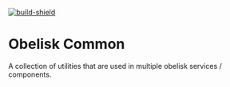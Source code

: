 [build]: https://github.com/BurrowStudios/Obelisk/actions/workflows/build-commons.yml
[build-shield]: https://img.shields.io/github/actions/workflow/status/BurrowStudios/Obelisk/build-commons.yml

[![build-shield][]][build]

# Obelisk Common

A collection of utilities that are used in multiple obelisk services / components.
